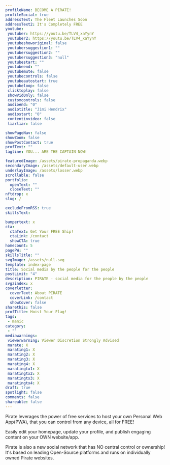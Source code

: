 ```yaml
---
profileName: BECOME A PIRATE!
profileSocial: true
addressText: The Fleet Launches Soon
addressText2: It's Completely FREE
youtube: 
 youtuber: https://youtu.be/TLV4_xaYynY
 youtuber2: https://youtu.be/TLV4_xaYynY
 youtubeshoworiginal: false
 youtubersuggestion1: ""
 youtubersuggestion2: ""
 youtubersuggestion3: "null"
 youtubestart: ""
 youtubeend: ""
 youtubemute: false
 youtubecontrols: false
 youtubeautostart: true
 youtubeloop: false
 clicktoplay: false
 showVidOnly: false
 customcontrols: false
 audioend: "0"
 audiotitle: "Jimi Hendrix"
 audiostart: "0"
 contentinvideo: false
 liarliar: false

showPageNav: false
showZoom: false
showPostContact: true
profText: ""
tagline: YOU... ARE THE CAPTAIN NOW!

featuredImage: /assets/pirate-propaganda.webp
secondaryImage: /assets/default-user.webp
underlayImage: /assets/losser.webp
scrollable: false
portfolio:
  openText: ""
  closeText: ""
nftdrop: x
slug: /

excludeFromRSS: true
skillsText: 

bumpertext: x
cta:
  ctaText: Get Your FREE Ship!
  ctaLink: /contact
  showCTA: true
homecount: 5
pagePW: ""
skillsTitle: ""
svgImage: /assets/null.svg
template: index-page
title: Social media by the people for the people
postLimit: "4"
description: PIRATE - social media for the people by the people
svgzindex: x
coverletter:
  coverText: About PIRATE
  coverLink: /contact
  showCover: false
sharethis: false
profTitle: Hoist Your Flag!
tags: 
 - manic
category:
 - ""
mediawarnings:
 viewerwarning: Viewer Discretion Strongly Advised
 marate: X
 marating1: X
 marating2: X
 marating3: X
 marating4: X
 maratingtx1: X
 maratingtx2: X
 maratingtx3: X
 maratingtx4: X
draft: true
spotlight: false
comments: false
shareable: false
---
```


Pirate leverages the power of free services to host your own Personal Web App(PWA), that you can control from any device, all for FREE!

Easily edit your homepage, update your profile, and publish engaging content on your OWN website/app.

Pirate is also a new social network that has NO central control or ownership! It's based on leading Open-Source platforms and runs on individually owned Pirate websites.